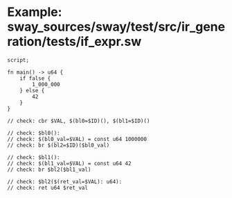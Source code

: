 # Example: sway_sources/sway/test/src/ir_generation/tests/if_expr.sw

```sway
script;

fn main() -> u64 {
    if false {
        1_000_000
    } else {
        42
    }
}

// check: cbr $VAL, $(bl0=$ID)(), $(bl1=$ID)()

// check: $bl0():
// check: $(bl0_val=$VAL) = const u64 1000000
// check: br $(bl2=$ID)($bl0_val)

// check: $bl1():
// check: $(bl1_val=$VAL) = const u64 42
// check: br $bl2($bl1_val)

// check: $bl2($(ret_val=$VAL): u64):
// check: ret u64 $ret_val

```
